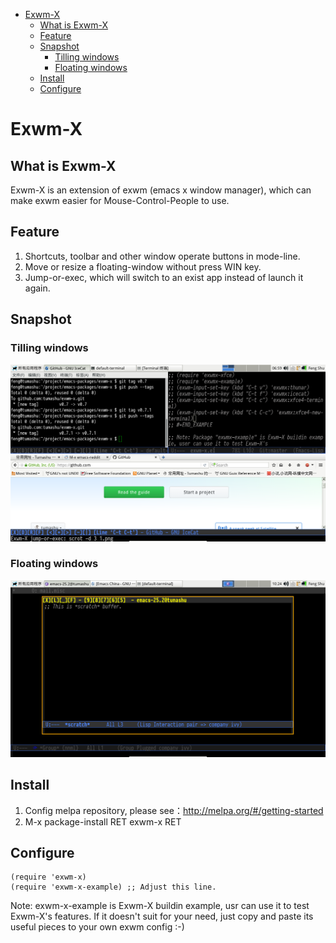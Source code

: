 - [Exwm-X](#exwm-x)
  - [What is Exwm-X](#what-is-exwm-x)
  - [Feature](#feature)
  - [Snapshot](#snapshot)
    - [Tilling windows](#tilling-windows)
    - [Floating windows](#floating-windows)
  - [Install](#install)
  - [Configure](#configure)

# Exwm-X<a id="orgheadline8"></a>

## What is Exwm-X<a id="orgheadline1"></a>

Exwm-X is an extension of exwm (emacs x window manager), which can
make exwm easier for Mouse-Control-People to use.

## Feature<a id="orgheadline2"></a>

1.  Shortcuts, toolbar and other window operate buttons in mode-line.
2.  Move or resize a floating-window without press WIN key.
3.  Jump-or-exec, which will switch to an exist app instead of launch it again.

## Snapshot<a id="orgheadline5"></a>

### Tilling windows<a id="orgheadline3"></a>

![img](./snapshots/tilling-window.png)

### Floating windows<a id="orgheadline4"></a>

![img](./snapshots/floating-window.png)

## Install<a id="orgheadline6"></a>

1.  Config melpa repository, please see：<http://melpa.org/#/getting-started>
2.  M-x package-install RET exwm-x RET

## Configure<a id="orgheadline7"></a>

    (require 'exwm-x)
    (require 'exwm-x-example) ;; Adjust this line.

Note: exwm-x-example is Exwm-X buildin example, usr can use it to test Exwm-X's
features. If it doesn't suit for your need, just copy and paste its useful pieces
to your own exwm config :-)
